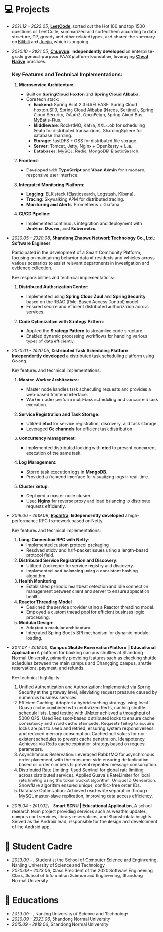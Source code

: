 
# 💻 Projects
- *2021.12 - 2022.05*, [**LeetCode**](https://github.com/fuyunwang/Algorithm-LC), sorted out the Hot 100 and top 1500 questions on LeetCode, summarized and sorted them according to data structure, DP, greedy and other related types, and shared the summary on [Bilibili](https://www.bilibili.com/video/BV1ta411a7UK/?spm_id_from=333.999.0.0) and [Juejin](https://juejin.cn/post/7093007060840742920), which is ongoing...
- *2020.10 - 2021.05*,  [**Chuoyue**](https://github.com/fuyunwang/video_surveillance2021): **Independently developed** an enterprise-grade general-purpose PAAS platform foundation, leveraging [**Cloud Native**](https://mp.weixin.qq.com/s/1eR4rF9e3gTMLK6f015Z1w) practices.  
  
  ### Key Features and Technical Implementations:  
  
  1. **Microservice Architecture**:  
     - Built on **SpringCloud Hoxton** and **Spring Cloud Alibaba**.  
     - Core tech stack:  
       - **Backend**: Spring Boot 2.3.6.RELEASE, Spring Cloud Hoxton.SR9, Spring Cloud Alibaba (Nacos, Sentinel), Spring Cloud Security, OAuth2, OpenFeign, Spring Cloud Bus, MyBatis-Plus.  
       - **Middleware**: RocketMQ, Kafka, XXL-Job for scheduling, Seata for distributed transactions, ShardingSphere for database sharding.  
       - **Storage**: FastDFS + OSS for distributed file storage.  
       - **Server**: Tomcat, Jetty, Nginx + OpenResty + Lua.  
       - **Databases**: MySQL, Redis, MongoDB, ElasticSearch.  
  
  2. **Frontend**:  
     - Developed with **TypeScript** and **Vben Admin** for a modern, responsive user interface.  
  
  3. **Integrated Monitoring Platform**:  
     - **Logging**: ELK stack (Elasticsearch, Logstash, Kibana).  
     - **Tracing**: Skywalking APM for distributed tracing.  
     - **Monitoring and Alerts**: Prometheus + Grafana.  
  
  4. **CI/CD Pipeline**:  
     - Implemented continuous integration and deployment with **Jenkins**, **Docker**, and **Kubernetes**.  
  

- *2020.05 - 2020.08*, **Shandong Zhaowu Network Technology Co., Ltd.**: **Software Engineer**  

    Participated in the development of a Smart Community Platform, focusing on maintaining behavior data of residents and vehicles across various scenarios to assist relevant departments in investigation and evidence collection.  
    
    Key responsibilities and technical implementations:  
    1. **Distributed Authorization Center**:  
       - Implemented using **Spring Cloud Zuul** and **Spring Security** based on the RBAC (Role-Based Access Control) model.  
       - Ensured secure and efficient distributed authorization across services.  
    
    2. **Code Optimization with Strategy Pattern**:  
       - Applied the **Strategy Pattern** to streamline code structure.  
       - Enabled dynamic processing workflows for handling various types of data efficiently.  

- *2020.01 - 2020.05*, **Distributed Task Scheduling Platform**: **Independently developed** a distributed task scheduling platform using Golang.  

    Key features and technical implementations:  
    
    1. **Master-Worker Architecture**:  
       - Master node handles task scheduling requests and provides a web-based frontend interface.  
       - Worker nodes perform multi-task scheduling and concurrent task execution.  
    
    2. **Service Registration and Task Storage**:  
       - Utilized **etcd** for service registration, discovery, and task storage.  
       - Leveraged **Go channels** for efficient task distribution.  
    
    3. **Concurrency Management**:  
       - Implemented distributed locking with **etcd** to prevent concurrent execution of the same task.  
    
    4. **Log Management**:  
       - Stored task execution logs in **MongoDB**.  
       - Provided a frontend interface for visualizing logs in real-time.  
    
    5. **Cluster Setup**:  
       - Deployed a master node cluster.  
       - Used **Nginx** for reverse proxy and load balancing to distribute requests efficiently.  

- *2019.06 - 2019.09*, [**RpcInfra**](https://github.com/fuyunwang/RpcInfra): **Independently developed** a high-performance RPC framework based on Netty.  

    Key features and technical implementations:  
    1. **Long-Connection RPC with Netty**:  
       - Implemented custom protocol packaging.  
       - Resolved sticky and half-packet issues using a length-based protocol field.  
    2. **Distributed Service Registration and Discovery**:  
       - Utilized Zookeeper for service registry and discovery.  
       - Implemented load balancing using a consistent hashing algorithm.  
    3. **Health Monitoring**:  
       - Established periodic heartbeat detection and idle connection management between client and server to ensure application health.  
    4. **Reactor Threading Model**:  
       - Designed the service provider using a Reactor threading model.  
       - Employed a custom thread pool for efficient business logic processing.  
    5. **Modular Design**:  
       - Adopted a modular architecture.  
       - Integrated Spring Boot's SPI mechanism for dynamic module loading.  
    

- *2017.07 - 2018.06*, **Campus Shuttle Reservation Platform \| Educational Application**
    A platform for booking campus shuttles at Shandong Normal University, primarily providing features such as checking shuttle schedules between the main campus and Changqing campus, shuttle reservations, payment, and refunds.

    Key technical highlights:
  
    1. Unified Authentication and Authorization: Implemented via Spring Security at the gateway level, alleviating request pressure caused by numerous business services.
    2. Efficient Caching: Adopted a hybrid caching strategy using local Guava cache combined with centralized Redis, caching shuttle schedule lists. Load testing with JMeter achieved a throughput of 5000 QPS.
    Used Redisson-based distributed locks to ensure cache consistency and avoid cache stampede. Requests failing to acquire locks are put to sleep and retried, ensuring system responsiveness and reduced memory consumption.
    Cached null values for non-existent schedules to prevent cache penetration. Idempotency: Achieved via Redis cache expiration strategy based on request parameters.
    3. Asynchronous Reservation: Leveraged RabbitMQ for asynchronous order placement, with the consumer side ensuring deduplication based on order numbers to prevent repeated message consumption.
    4. Distributed Rate Limiting:
    Used Sentinel for global rate limiting across distributed services.
    Applied Guava's RateLimiter for local rate limiting using the token bucket algorithm.
    Unique ID Generation: Snowflake algorithm ensured unique, conflict-free order IDs.
    5. Database Optimization:
    Achieved read-write separation through MySQL master-slave replication, improving data access efficiency.
  

- *2016.04 - 2017.02*， **Smart SDNU \| Educational Application**, A school research team project providing services such as weather updates, campus card services, library reservations, and Shanshi data insights. Served as the Android lead, responsible for the design and development of the Android app.



# 🧑‍ Student Cadre
- *2023.09* - , Student at the School of Computer Science and Engineering, Nanjing University of Science and Technology
- *2020.09 - 2023.06*, Class President of the 2020 Software Engineering Class, School of Information Science and Engineering, Shandong Normal University


# 📖 Educations
- *2023.09* - , Nanjing University of Science and Technology
- *2020.09 - 2023.06*, Shandong Normal University
- *2015.09 - 2019.06*, Shandong Normal University


